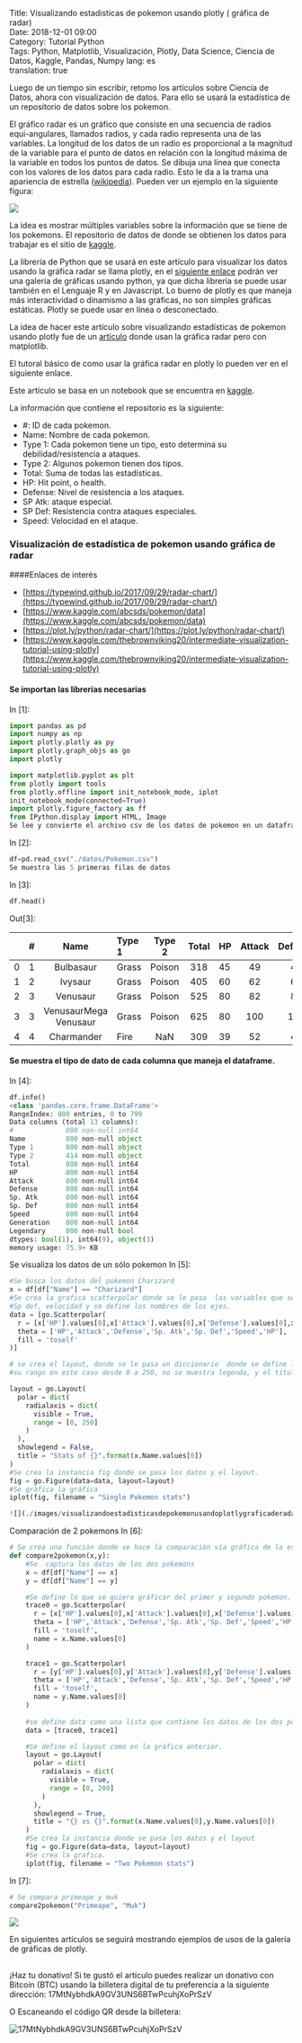 Title: Visualizando estadisticas de pokemon usando plotly ( gráfica de radar)  
Date: 2018-12-01 09:00  
Category: Tutorial Python      
Tags: Python, Matplotlib, Visualización, Plotly, Data Science, Ciencia de Datos, Kaggle, Pandas, Numpy
lang: es  
translation: true 

Luego de un tiempo sin escribir, retomo los artículos sobre Ciencia de Datos, ahora con visualización de datos. Para ello se usará la estadística de un repositorio de datos sobre los pokemon.

El gráfico radar es un gráfico que consiste en una secuencia de radios equi-angulares, llamados radios, y cada radio representa una de las variables. La longitud de los datos de un radio es proporcional a la magnitud de la variable para el punto de datos en relación con la longitud máxima de la variable en todos los puntos de datos. Se dibuja una línea que conecta con los valores de los datos para cada radio. Esto le da a la trama una apariencia de estrella ([wikipedia](https://en.wikipedia.org/wiki/Radar_chart)).  Pueden ver un ejemplo en la siguiente figura:


![](./images/visualizandoestadisticasdepokemonusandoplotlygraficaderadar-1.png)

La idea es mostrar múltiples variables sobre la información que se tiene de los pokemons. El repositorio de datos de donde se obtienen los datos para trabajar es el sitio de [kaggle](https://www.kaggle.com/abcsds/pokemon/data).

La librería de Python que se usará en este artículo para visualizar los datos usando la gráfica radar se llama plotly, en el [siguiente enlace](https://plot.ly/python/) podrán ver una galería de gráficas usando python, ya que dicha librería se puede usar también en el Lenguaje R y en Javascript. Lo bueno de plotly es que maneja más interactividad o dinamismo a las gráficas, no son simples gráficas estáticas.  Plotly se puede usar en línea o desconectado.

La idea de hacer este artículo sobre visualizando estadísticas de pokemon usando plotly fue de un [artículo](https://typewind.github.io/2017/09/29/radar-chart/) donde usan la gráfica radar pero con matplotlib.

El tutoral básico de como usar la gráfica radar en plotly lo pueden ver en el siguiente enlace.

Este artículo se basa en un notebook que se encuentra en [kaggle](https://www.kaggle.com/thebrownviking20/intermediate-visualization-tutorial-using-plotly).

La información que contiene el repositorio es la siguiente:

- #: ID de cada pokemon.
- Name: Nombre de cada pokemon.
- Type 1: Cada pokemon tiene un tipo, esto determina su debilidad/resistencia a ataques.
- Type 2: Algunos pokemon tienen dos tipos.
- Total: Suma de todas las estadísticas.
- HP: Hit point, o health.
- Defense:  Nivel de resistencia a los ataques.
- SP Atk: ataque especial.
- SP Def:  Resistencia contra ataques especiales.
- Speed: Velocidad en el ataque.


### Visualización de estadística de pokemon usando gráfica de radar
####Enlaces de interés
- [https://typewind.github.io/2017/09/29/radar-chart/](https://typewind.github.io/2017/09/29/radar-chart/)  
- [https://www.kaggle.com/abcsds/pokemon/data](https://www.kaggle.com/abcsds/pokemon/data)  
- [https://plot.ly/python/radar-chart/](https://plot.ly/python/radar-chart/)
- [https://www.kaggle.com/thebrownviking20/intermediate-visualization-tutorial-using-plotly](https://www.kaggle.com/thebrownviking20/intermediate-visualization-tutorial-using-plotly)  


#### Se importan las librerías necesarias
In [1]:
```python
import pandas as pd
import numpy as np
import plotly.plotly as py
import plotly.graph_objs as go
import plotly

import matplotlib.pyplot as plt
from plotly import tools
from plotly.offline import init_notebook_mode, iplot
init_notebook_mode(connected=True)
import plotly.figure_factory as ff
from IPython.display import HTML, Image
Se lee y convierte el archivo csv de los datos de pokemon en un dataframe
```
In [2]:
```python
df=pd.read_csv("./datos/Pokemon.csv")
Se muestra las 5 primeras filas de datos
```
In [3]:
```python
df.head()
```
Out[3]:

|   | #	| Name	       			| Type 1 | Type 2 | Total | HP | Attack | Defense |	Sp. Atk | Sp. Def | Speed |	Generation | Legendary | 
|:-:|:-:| :----------------:    | :--  	 | :--:   | :---: | :- | :----: | :---:   |:-----:  |:------: |:----: | :---------:|:---------:|
| 0 | 1	| Bulbasaur    			| Grass  | Poison |	318	  | 45 | 49	    | 49 	  |	65		| 65	  | 45    |	1		   | False	   |
| 1 | 2	| Ivysaur	   			| Grass  | Poison |	405	  | 60 | 62	    | 63 	  |	80		| 80	  | 60	  | 1	       | False	   |
| 2 | 3	| Venusaur	   			| Grass  | Poison |	525	  | 80 | 82	    | 83 	  |	100		| 100	  | 80	  | 1	 	   | False	   |
| 3 | 3	| VenusaurMega Venusaur | Grass	 | Poison |	625	  | 80 | 100	| 123	  |	122		| 120	  | 80	  | 1 		   | False	   |
| 4 | 4	| Charmander   			| Fire   | NaN	  | 309	  | 39 | 52	    | 43 	  |	60		| 50	  | 65	  | 1		   | False	   |

#### Se muestra el tipo de dato de cada columna que maneja el dataframe.
In [4]:
```python
df.info()
<class 'pandas.core.frame.DataFrame'>
RangeIndex: 800 entries, 0 to 799
Data columns (total 13 columns):
#             800 non-null int64
Name          800 non-null object
Type 1        800 non-null object
Type 2        414 non-null object
Total         800 non-null int64
HP            800 non-null int64
Attack        800 non-null int64
Defense       800 non-null int64
Sp. Atk       800 non-null int64
Sp. Def       800 non-null int64
Speed         800 non-null int64
Generation    800 non-null int64
Legendary     800 non-null bool
dtypes: bool(1), int64(9), object(3)
memory usage: 75.9+ KB
```
Se visualiza los datos de un sólo pokemon
In [5]:
```python
#Se busca los datos del pokemon Charizard
x = df[df["Name"] == "Charizard"]
#Se crea la grafica scatterpolar donde se le pasa  las variables que se quiere graficar. HP, Ataque, defensa, SP atk, 
#Sp def, velocidad y se define los nombres de los ejes.
data = [go.Scatterpolar(
  r = [x['HP'].values[0],x['Attack'].values[0],x['Defense'].values[0],x['Sp. Atk'].values[0],x['Sp. Def'].values[0],x['Speed'].values[0],x["HP"].values[0]],
  theta = ['HP','Attack','Defense','Sp. Atk','Sp. Def','Speed','HP'],
  fill = 'toself'
)]

# se crea el layout, donde se le pasa un diccionario  donde se define los ejes de los radios, que son visibles y
#su rango en este caso desde 0 a 250, no se muestra legenda, y el título de la gráfica.

layout = go.Layout(
  polar = dict(
    radialaxis = dict(
      visible = True,
      range = [0, 250]
    )
  ),
  showlegend = False,
  title = "Stats of {}".format(x.Name.values[0])
)
#Se crea la instancia fig donde se pasa los datos y el layout.
fig = go.Figure(data=data, layout=layout)
#Se gràfica la gráfica
iplot(fig, filename = "Single Pokemon stats")

![](./images/visualizandoestadisticasdepokemonusandoplotlygraficaderadar-2.png)

```

Comparación de 2 pokemons
In [6]:
```python
# Se crea una función donde se hace la comparación vía gráfica de la estadística de dos pokemons.
def compare2pokemon(x,y):
    #Se  captura los datos de los dos pokemons
    x = df[df["Name"] == x]
    y = df[df["Name"] == y]

    #Se define lo que se quiere gráficar del primer y segundo pokemon.
    trace0 = go.Scatterpolar(
      r = [x['HP'].values[0],x['Attack'].values[0],x['Defense'].values[0],x['Sp. Atk'].values[0],x['Sp. Def'].values[0],x['Speed'].values[0],x["HP"].values[0]],
      theta = ['HP','Attack','Defense','Sp. Atk','Sp. Def','Speed','HP'],
      fill = 'toself',
      name = x.Name.values[0]
    )

    trace1 = go.Scatterpolar(
      r = [y['HP'].values[0],y['Attack'].values[0],y['Defense'].values[0],y['Sp. Atk'].values[0],y['Sp. Def'].values[0],y['Speed'].values[0],y["HP"].values[0]],
      theta = ['HP','Attack','Defense','Sp. Atk','Sp. Def','Speed','HP'],
      fill = 'toself',
      name = y.Name.values[0]
    )
    
    #se define data como una lista que contiene los datos de los dos pokemon
    data = [trace0, trace1]

    #Se define el layout como en la gráfica anterior.
    layout = go.Layout(
      polar = dict(
        radialaxis = dict(
          visible = True,
          range = [0, 200]
        )
      ),
      showlegend = True,
      title = "{} vs {}".format(x.Name.values[0],y.Name.values[0])
    )
    #Se crea la instancia donde se pasa los datos y el layout
    fig = go.Figure(data=data, layout=layout)
    #Se crea la grafica.
    iplot(fig, filename = "Two Pokemon stats")
```

In [7]:
```python
# Se compara primeape y muk
compare2pokemon("Primeape", "Muk")
```

![](./images/visualizandoestadisticasdepokemonusandoplotlygraficaderadar-3.png)

En siguientes artículos se seguirá mostrando ejemplos de usos de la galería de gráficas de plotly.

##  ##
¡Haz tu donativo!
Si te gustó el artículo puedes realizar un donativo con Bitcoin (BTC)
usando la billetera digital de tu preferencia a la siguiente
dirección: 17MtNybhdkA9GV3UNS6BTwPcuhjXoPrSzV

O Escaneando el código QR desde la billetera:

![17MtNybhdkA9GV3UNS6BTwPcuhjXoPrSzV](./images/17MtNybhdkA9GV3UNS6BTwPcuhjXoPrSzV.png)
